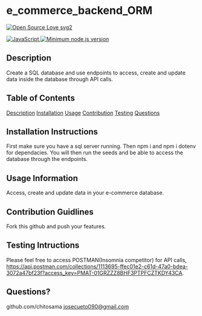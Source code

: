# e_commerce_backend_ORM

  [![Open Source Love svg2](https://badges.frapsoft.com/os/v2/open-source.svg?v=103)](https://github.com/ellerbrock/open-source-badges/)

  [![JavaScript](https://img.shields.io/badge/--F7DF1E?logo=javascript&logoColor=000)](https://www.javascript.com/),[![Minimum node.js version](https://badgen.net/npm/node/express)](https://npmjs.com/package/express)

## Description
Create a SQL database and use endpoints to access, create and update data inside the database through API calls.

## Table of Contents
[Description](#description)
[Installation](#installation-instructions)
[Usage](#usage-information)
[Contribution](#contribution-guildines)
[Testing](#testing-instruction)
[Questions](#questions)

## Installation Instructions
First make sure you have a sql server running. Then npm i and npm i dotenv for dependacies. You will then run the seeds and be able to access the database through the endpoints.

## Usage Information
Access, create and update data in your e-commerce database.

## Contribution Guidlines
Fork this github and push your features. 

## Testing Intructions
Please feel free to access POSTMAN(Insomnia competitor) for API calls, https://api.postman.com/collections/1113695-ffec01e2-c61d-47a0-bdea-3072a47bf23f?access_key=PMAT-01GRZZZ8BHF3PTPFCZTKDY43CA.

## Questions?
github.com/chitosama
josecueto090@gmail.com

